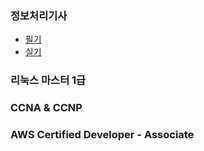 ### 정보처리기사
- [필기](https://github.com/conf312/concept-description/tree/master/certificate/%EC%A0%95%EB%B3%B4%EC%B2%98%EB%A6%AC%EA%B8%B0%EC%82%AC/%ED%95%84%EA%B8%B0)
- [실기](https://github.com/conf312/concept-description/blob/master/certificate/%EC%A0%95%EB%B3%B4%EC%B2%98%EB%A6%AC%EA%B8%B0%EC%82%AC/%EC%8B%A4%EA%B8%B0.md)
### 리눅스 마스터 1급
### CCNA & CCNP
### AWS Certified Developer - Associate

